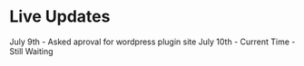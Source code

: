 # Live Updates

July 9th - Asked aproval for wordpress plugin site
July 10th - Current Time - Still Waiting
